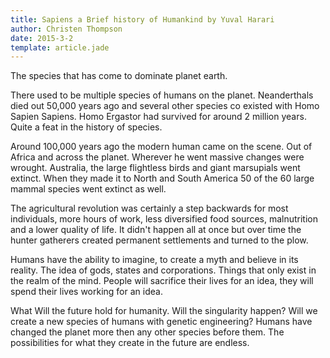 ```yaml
---
title: Sapiens a Brief history of Humankind by Yuval Harari
author: Christen Thompson
date: 2015-3-2
template: article.jade 
---
```


The species that has come to dominate planet earth.

<span class="more"></span>

There used to be multiple species of humans on the planet.  Neanderthals died out 50,000 years ago and several other species co existed with Homo Sapien Sapiens.  Homo Ergastor had survived for around 2 million years.  Quite a feat in the history of species.

Around 100,000 years ago the modern human came on the scene. Out of Africa and across the planet. Wherever he went massive changes were wrought.  Australia, the large flightless birds and giant marsupials went extinct.  When they made it to North and South America 50 of the 60 large mammal species went extinct as well.

The agricultural revolution was certainly a step backwards for most individuals, more hours of work, less diversified food sources, malnutrition and a lower quality of life. It didn't happen all at once but over time the hunter gatherers created permanent settlements and turned to the plow.

Humans have the ability to imagine, to create a myth and believe in its reality. The idea of gods, states and corporations.  Things that only exist in the realm of the mind. People will sacrifice their lives for an idea, they will spend their lives working for an idea.

What Will the future hold for humanity. Will the singularity happen?  Will we create a new species of humans with genetic engineering? Humans have changed the planet more then any other species before them. The possibilities for what they create in the future are endless.